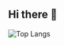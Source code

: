 ## Hi there 👋

![Top Langs](https://github-readme-stats.vercel.app/api/top-langs/?username=Hi-Tech-Mechanic&layout=pie&hide=ShaderLab,tcl)
